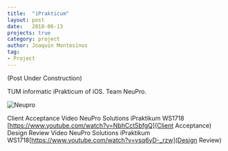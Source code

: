 ```yaml
---
title:  "iPrakticum"
layout: post
date:   2018-06-13
projects: true
category: project
author: Joaquin Montesinos
tag:
- Project
---
```


(Post Under Construction)

TUM informatic iPrakticum of iOS. Team NeuPro.

 

![Neupro]({{site.baseurl}}/assets/images/posts/neupro.png)





Client Acceptance Video NeuPro Solutions iPraktikum WS1718 [https://www.youtube.com/watch?v=NbhCct5bfgQ](Client Acceptance)  
 Design Review Video NeuPro Solutions iPraktikum WS1718[https://www.youtube.com/watch?v=vsq6yD-_rzw](Design Review)  



